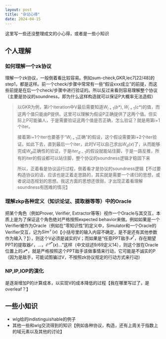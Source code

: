 ```yaml
---
layout: post
title: "杂记心得"
date: 2024-04-15
---
```


这里写一些还没整理成文的小心得，或者是一些小知识

## 个人理解
### 如何理解一个zk协议
理解一个zk协议，一般倒着看比较容易。例如sum-check,GKR,lec7[22/48]的step1，都是这样。前一个check/步骤中常常有一些“假设xxx成立”的前提，而这些前提是在后一个check/步骤中进行验证的。所以反过来看则容易理解整个协议（主要是协议的soundness，即为什么这样构造就可以保证P大概率无法造假）

> 以GKR为例，第i个iteration中V最后需要知道$W_{i+1}(b*),W_{i+1}(c*)$的值，而这两个值只能由P提供。这里可以理解为假设P正确提供了这两个值。但实际上P可能骗人，于是需要验证这两个值是否正确，怎么验证？就是用第i+1个iter。
> 
> 接着第i+1个iter也要基于“$W_{i+1}$正确”的假设，这个假设需要第i+2个iter验证。如此下去，直到最后一个iter，此时V可以自己求出$W_d(x)$了，从而能够完成$W_d$正确性的验证，于是$iter_{d-1}$的假设就能站住脚，于是一路反推，所有的iter的假设都可以站住脚，整个协议的soundness逻辑才稳固下来
> 
> 所以，正着看是协议运行过程，倒着看才是协议的soundness逻辑【不过要构造协议的话，应该也是正着走思路的，其实就是需要一个递归的思想，或者说动态规划的思想。我这方面的思想还很弱，才出现正着看理解soundness有困难的情况】

### 理解zkp各种定义（知识论证、提取器等等）中的Oracle
把某个角色（例如Prover, Verifier, Extractor等等）视作一个Oracle与其交互，本质上是为了保证这个角色绝对严格按照expected behavior来做。例如如果是一个Verifier被作为Oracle（例如在“零知识性”的定义中，Simulator和一个Oracle的Verifier交互，记为$Sim^{\mathcal{V}}(x)$【小括号里的输入内容不确定，是不是还有其他参数作为输入？】），则这个V必须是诚实的V；而如果是“任意PPT敌手$\mathcal{P}^*$，存在期望PPT的提取器$\mathcal{E}$，...，$\mathcal{E}^{\mathcal{P}*}(x)$...”这样（中文综述9/69定义14），则这个放在Oracle位置上的$\mathcal{P}*$，就是严格按照这个PPT敌手该做事情来行动，它可能是不诚实的P（因为是敌手，可能试图骗过V，不按照zk协议规定的行动方式来行动）

### NP,IP,IOP的演化
是逐渐增加P的计算成本，以实现V的成本降低的过程【我在哪里写过了，是overleaf？】

## 一些小知识
* wlg给的indistinguishable的例子
* 其他一些和wlg交流得到的知识【例如各种协议，构造，还有上周关于指数上的域元素以及其他的讨论】